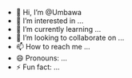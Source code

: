 - 👋 Hi, I’m @Umbawa
- 👀 I’m interested in ...
- 🌱 I’m currently learning ...
- 💞️ I’m looking to collaborate on ...
- 📫 How to reach me ...
- 😄 Pronouns: ...
- ⚡ Fun fact: ...

<!---
Umbawa/Umbawa is a ✨ special ✨ repository because its `README.md` (this file) appears on your GitHub profile.
You can click the Preview link to take a look at your changes.
--->
